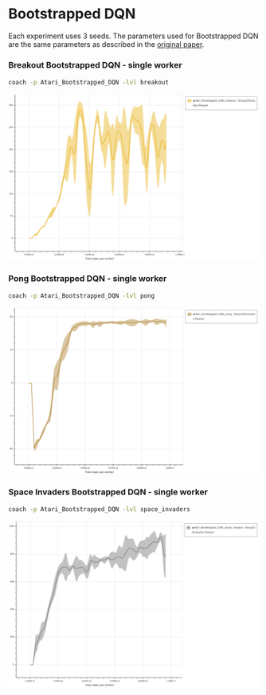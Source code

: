 # Bootstrapped DQN

Each experiment uses 3 seeds.
The parameters used for Bootstrapped DQN are the same parameters as described in the [original paper](https://arxiv.org/abs/1602.04621.pdf).

### Breakout Bootstrapped DQN - single worker

```bash
coach -p Atari_Bootstrapped_DQN -lvl breakout
```

<img src="breakout_bootstrapped_dqn.png" alt="Breakout Bootstrapped DQN" width="800"/>


### Pong Bootstrapped DQN - single worker

```bash
coach -p Atari_Bootstrapped_DQN -lvl pong
```

<img src="pong_bootstrapped_dqn.png" alt="Pong Bootstrapped DQN" width="800"/>


### Space Invaders Bootstrapped DQN - single worker

```bash
coach -p Atari_Bootstrapped_DQN -lvl space_invaders
```

<img src="space_invaders_bootstrapped_dqn.png" alt="Space Invaders Bootstrapped DQN" width="800"/>

